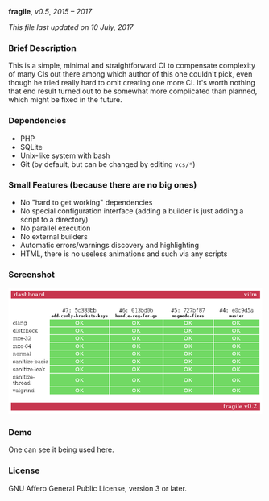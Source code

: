 **fragile**, _v0.5_, _2015 – 2017_

_This file last updated on 10 July, 2017_

### Brief Description ###

This is a simple, minimal and straightforward CI to compensate complexity of
many CIs out there among which author of this one couldn't pick, even though he
tried really hard to omit creating one more CI.  It's worth nothing that end
result turned out to be somewhat more complicated than planned, which might be
fixed in the future.

### Dependencies ###

* PHP
* SQLite
* Unix-like system with bash
* Git (by default, but can be changed by editing `vcs/*`)

### Small Features (because there are no big ones) ###

* No "hard to get working" dependencies
* No special configuration interface (adding a builder is just adding a script
  to a directory)
* No parallel execution
* No external builders
* Automatic errors/warnings discovery and highlighting
* HTML, there is no useless animations and such via any scripts

### Screenshot ###

![Dashboard](other/fragile.png)

### Demo ###

One can see it being used [here](http://ci.vifm.info/).

### License ###

GNU Affero General Public License, version 3 or later.
